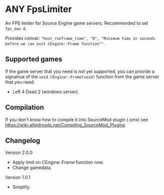 # ANY FpsLimiter
 
An FPS limiter for Source Engine game servers. Recommended to set `fps_max 0`.

Provides convar: `"host_runframe_time", "0", "Minimum time in seconds before we can exit CEngine::Frame function""`.

## Supported games
If the game server that you need is not yet supported, you can provide a signatrue of the `void CEngine::Frame(void)` function from the game server that you need.

- Left 4 Dead 2 (windows server).

## Compilation
If you don't know how to compile it into SourceMod plugin (.smx) see https://wiki.alliedmods.net/Compiling_SourceMod_Plugins

## Changelog

Version 2.0.0
- Apply limit on CEngine::Frame function now.
- Change gamedata.

Version 1.0.1
- Simplify.